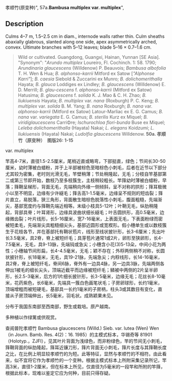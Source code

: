 孝顺竹(原变种)",
57a.**Bambusa multiplex var. multiplex**",

## Description
Culms 4–7 m, 1.5–2.5 cm in diam., internode walls rather thin. Culm sheaths abaxially glabrous, slanted along one side, apex asymmetrically arched, convex. Ultimate branches with 5–12 leaves; blade 5–16 × 0.7–1.6 cm.

> Wild or cultivated. Guangdong, Guangxi, Hainan, Yunnan [SE Asia].
  "Synonym": "*Arundo multiplex* Loureiro, Fl. Cochinch. 1: 58. 1790; *Arundinaria glaucescens* (Willdenow) P. Beauvois; *Bambusa albofolia* T. H. Wen &amp; Hua; *B. alphonso-karrii* Mitford ex Satow [*\"Alphonse Karri\"*]; *B. caesia* Siebold &amp; Zuccarini ex Munro; *B. dolichomerithalla* Hayata; *B. glauca* Loddiges ex Lindley; *B. glaucescens* (Willdenow) E. D. Merrill; *B. glau-cescens* f. *alphonso-karrii* (Mitford ex Satow) Hatusima; *B. glaucescens* f. *solida* K. J. Mao &amp; C. H. Zhao; *B. liukiuensis* Hayata; *B. multiplex* var. *nana* (Roxburgh) P. C. Keng; *B. multiplex* var. *solida* B. M. Yang; *B. nana* Roxburgh; *B. nana* var. *alphonso-karrii* (Mitford ex Satow) Latour-Marliac ex E. G. Camus; *B. nana* var. *variegata* E. G. Camus; *B. sterilis* Kurz ex Miquel; *B. viridiglaucescens* CarriΦre; *Ischurochloa flori-bunda* Buse ex Miquel; *Leleba dolichomerithalla* (Hayata) Nakai; *L. elegans* Koidzumi; *L. liukiuensis* (Hayata) Nakai; *Ludolfia glaucescens* Willdenow.
**50a. 孝顺竹（原变种）　图版26: 1-15**

var. multiplex

竿高4-7米，直径1.5-2.5厘米，尾梢近直或略弯，下部挺直，绿色；节间长30-50厘米，幼时薄被白蜡粉，并于上半部被棕色至暗棕色小刺毛，后者在近节以下部分尤其较为密集，老时则光滑无毛，竿壁稍薄；节处稍隆起，无毛；分枝自竿基部第二或第三节即开始，数枝乃至多枝簇生，主枝稍较粗长。竿箨幼时薄被白蜡粉，早落；箨鞘呈梯形，背面无毛，先端稍向外缘一侧倾斜，呈不对称的拱形；箨耳极微小以至不明显，边缘有少许繸毛；箨舌高1-1.5毫米，边缘呈不规则的短齿裂；箨片直立，易脱落，狭三角形，背面散生暗棕色脱落性小刺毛，腹面粗糙，先端渐尖，基部宽度约与箨鞘先端近相等。末级小枝具5-12叶；叶鞘无毛，纵肋稍隆起，背部具脊；叶耳肾形，边缘具波曲状细长繸毛；叶舌圆拱形，高0.5毫米，边缘微齿裂；叶片线形，长5-16厘米，宽7-16毫米，上表面无毛，下表面粉绿而密被短柔毛，先端渐尖具粗糙细尖头，基部近圆形或宽楔形。假小穗单生或以数枝簇生于花枝各节，并在基部托有鞘状苞片，线形至线状披针形，长3-6厘米；先出叶长3.5毫米，具2脊，脊上被短纤毛；具芽苞片通常1或2片，卵形至狭卵形，长4-7.5毫米，无毛，具9-13脉，先端钝或急尖；小穗含小花(3)5-13朵，中间小花为两性；小穗轴节间形扁，长4-4.5毫米，无毛；颖不存在；外稃两侧稍不对称，长圆状披针形，长18毫米，无毛，具19-21脉，先端急尖；内稃线形，长14-16毫米，具2脊，脊上被短纤毛，脊间6脉，脊外有一边具4脉，另一边具3脉，先端两侧各伸出1被毛的细长尖头，顶端近截平而边缘被短纤毛；鳞被中两侧的2片呈半卵形，长2.5-3毫米，后方的1片细长披针形，长3-5毫米，边缘无毛；花丝长8-10毫米，花药紫色，长6毫米，先端具一簇白色画笔状毛；子房卵球形，长约1毫米，顶端增粗而被短硬毛，基部具一长约1毫米的子房柄，柱头3或其数目有变化，直接从子房顶端伸出，长5毫米，羽毛状。成熟颖果未见。

分布于我国东南部至西南部，野生或栽培。原产越南。

多种植以作绿篱或供观赏。

查阅普陀孝顺竹 Bambusa glaucescens (Willd.) Sieb. var. lutea (Wen) Wen（in Journ. Bamb. Res. 4(2)：16. 1985）的主模式标本，华锡奇等 81901（Holotyp.，ZJFI），见其叶片背面为浅绿色，而非粉绿色，竿的节间无小刺毛，箨鞘背面的纵肋隆起，箨耳近镰刀形，箨片背面无小刺毛，箨片长度与其箨鞘长度之比，在比例上明显较孝顺竹的为短。此等特征，显然与孝顺竹的不相符。由此看来，似不宜将它作为孝顺竹的一个变种。根据主模式标本上所附采集记录所记，竿高3米，直径1-2厘米，但在标本上所见，仅直径为5毫米的一段竿和所附的竿箨，根据此标本，现难以鉴定它应为何种，目前只得存疑。
